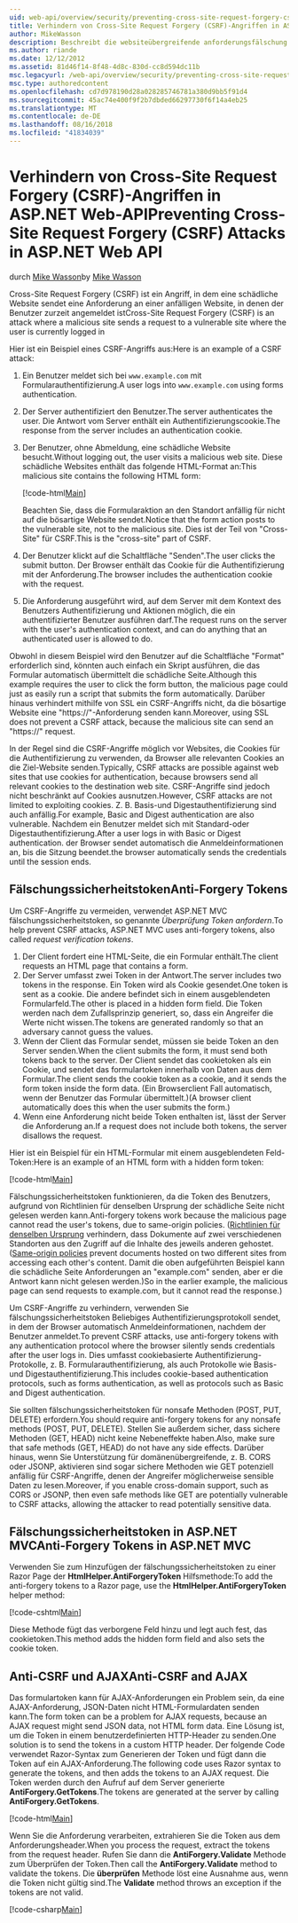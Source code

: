 ```yaml
---
uid: web-api/overview/security/preventing-cross-site-request-forgery-csrf-attacks
title: Verhindern von Cross-Site Request Forgery (CSRF)-Angriffen in ASP.NET Web-API | Microsoft-Dokumentation
author: MikeWasson
description: Beschreibt die websiteübergreifende anforderungsfälschung (CSRF)-Angriffe und Anti-CSRF-Measures in ASP.NET Web-API zu implementieren.
ms.author: riande
ms.date: 12/12/2012
ms.assetid: 81d46f14-8f48-4d8c-830d-cc8d594dc11b
msc.legacyurl: /web-api/overview/security/preventing-cross-site-request-forgery-csrf-attacks
msc.type: authoredcontent
ms.openlocfilehash: cd7d978190d28a028285746781a380d9bb5f91d4
ms.sourcegitcommit: 45ac74e400f9f2b7dbded66297730f6f14a4eb25
ms.translationtype: MT
ms.contentlocale: de-DE
ms.lasthandoff: 08/16/2018
ms.locfileid: "41834039"
---
```

<a name="preventing-cross-site-request-forgery-csrf-attacks-in-aspnet-web-api"></a><span data-ttu-id="6c4d6-103">Verhindern von Cross-Site Request Forgery (CSRF)-Angriffen in ASP.NET Web-API</span><span class="sxs-lookup"><span data-stu-id="6c4d6-103">Preventing Cross-Site Request Forgery (CSRF) Attacks in ASP.NET Web API</span></span>
====================
<span data-ttu-id="6c4d6-104">durch [Mike Wasson](https://github.com/MikeWasson)</span><span class="sxs-lookup"><span data-stu-id="6c4d6-104">by [Mike Wasson](https://github.com/MikeWasson)</span></span>

<span data-ttu-id="6c4d6-105">Cross-Site Request Forgery (CSRF) ist ein Angriff, in dem eine schädliche Website sendet eine Anforderung an einer anfälligen Website, in denen der Benutzer zurzeit angemeldet ist</span><span class="sxs-lookup"><span data-stu-id="6c4d6-105">Cross-Site Request Forgery (CSRF) is an attack where a malicious site sends a request to a vulnerable site where the user is currently logged in</span></span>

<span data-ttu-id="6c4d6-106">Hier ist ein Beispiel eines CSRF-Angriffs aus:</span><span class="sxs-lookup"><span data-stu-id="6c4d6-106">Here is an example of a CSRF attack:</span></span>

1. <span data-ttu-id="6c4d6-107">Ein Benutzer meldet sich bei `www.example.com` mit Formularauthentifizierung.</span><span class="sxs-lookup"><span data-stu-id="6c4d6-107">A user logs into `www.example.com` using forms authentication.</span></span>
2. <span data-ttu-id="6c4d6-108">Der Server authentifiziert den Benutzer.</span><span class="sxs-lookup"><span data-stu-id="6c4d6-108">The server authenticates the user.</span></span> <span data-ttu-id="6c4d6-109">Die Antwort vom Server enthält ein Authentifizierungscookie.</span><span class="sxs-lookup"><span data-stu-id="6c4d6-109">The response from the server includes an authentication cookie.</span></span>
3. <span data-ttu-id="6c4d6-110">Der Benutzer, ohne Abmeldung, eine schädliche Website besucht.</span><span class="sxs-lookup"><span data-stu-id="6c4d6-110">Without logging out, the user visits a malicious web site.</span></span> <span data-ttu-id="6c4d6-111">Diese schädliche Websites enthält das folgende HTML-Format an:</span><span class="sxs-lookup"><span data-stu-id="6c4d6-111">This malicious site contains the following HTML form:</span></span> 

    [!code-html[Main](preventing-cross-site-request-forgery-csrf-attacks/samples/sample1.html)]

    <span data-ttu-id="6c4d6-112">Beachten Sie, dass die Formularaktion an den Standort anfällig für nicht auf die bösartige Website sendet.</span><span class="sxs-lookup"><span data-stu-id="6c4d6-112">Notice that the form action posts to the vulnerable site, not to the malicious site.</span></span> <span data-ttu-id="6c4d6-113">Dies ist der Teil von "Cross-Site" für CSRF.</span><span class="sxs-lookup"><span data-stu-id="6c4d6-113">This is the "cross-site" part of CSRF.</span></span>
4. <span data-ttu-id="6c4d6-114">Der Benutzer klickt auf die Schaltfläche "Senden".</span><span class="sxs-lookup"><span data-stu-id="6c4d6-114">The user clicks the submit button.</span></span> <span data-ttu-id="6c4d6-115">Der Browser enthält das Cookie für die Authentifizierung mit der Anforderung.</span><span class="sxs-lookup"><span data-stu-id="6c4d6-115">The browser includes the authentication cookie with the request.</span></span>
5. <span data-ttu-id="6c4d6-116">Die Anforderung ausgeführt wird, auf dem Server mit dem Kontext des Benutzers Authentifizierung und Aktionen möglich, die ein authentifizierter Benutzer ausführen darf.</span><span class="sxs-lookup"><span data-stu-id="6c4d6-116">The request runs on the server with the user's authentication context, and can do anything that an authenticated user is allowed to do.</span></span>

<span data-ttu-id="6c4d6-117">Obwohl in diesem Beispiel wird den Benutzer auf die Schaltfläche "Format" erforderlich sind, könnten auch einfach ein Skript ausführen, die das Formular automatisch übermittelt die schädliche Seite.</span><span class="sxs-lookup"><span data-stu-id="6c4d6-117">Although this example requires the user to click the form button, the malicious page could just as easily run a script that submits the form automatically.</span></span> <span data-ttu-id="6c4d6-118">Darüber hinaus verhindert mithilfe von SSL ein CSRF-Angriffs nicht, da die bösartige Website eine "https://"-Anforderung senden kann.</span><span class="sxs-lookup"><span data-stu-id="6c4d6-118">Moreover, using SSL does not prevent a CSRF attack, because the malicious site can send an "https://" request.</span></span>

<span data-ttu-id="6c4d6-119">In der Regel sind die CSRF-Angriffe möglich vor Websites, die Cookies für die Authentifizierung zu verwenden, da Browser alle relevanten Cookies an die Ziel-Website senden.</span><span class="sxs-lookup"><span data-stu-id="6c4d6-119">Typically, CSRF attacks are possible against web sites that use cookies for authentication, because browsers send all relevant cookies to the destination web site.</span></span> <span data-ttu-id="6c4d6-120">CSRF-Angriffe sind jedoch nicht beschränkt auf Cookies ausnutzen.</span><span class="sxs-lookup"><span data-stu-id="6c4d6-120">However, CSRF attacks are not limited to exploiting cookies.</span></span> <span data-ttu-id="6c4d6-121">Z. B. Basis-und Digestauthentifizierung sind auch anfällig.</span><span class="sxs-lookup"><span data-stu-id="6c4d6-121">For example, Basic and Digest authentication are also vulnerable.</span></span> <span data-ttu-id="6c4d6-122">Nachdem ein Benutzer meldet sich mit Standard-oder Digestauthentifizierung.</span><span class="sxs-lookup"><span data-stu-id="6c4d6-122">After a user logs in with Basic or Digest authentication.</span></span> <span data-ttu-id="6c4d6-123">der Browser sendet automatisch die Anmeldeinformationen an, bis die Sitzung beendet.</span><span class="sxs-lookup"><span data-stu-id="6c4d6-123">the browser automatically sends the credentials until the session ends.</span></span>

## <a name="anti-forgery-tokens"></a><span data-ttu-id="6c4d6-124">Fälschungssicherheitstoken</span><span class="sxs-lookup"><span data-stu-id="6c4d6-124">Anti-Forgery Tokens</span></span>

<span data-ttu-id="6c4d6-125">Um CSRF-Angriffe zu vermeiden, verwendet ASP.NET MVC fälschungssicherheitstoken, so genannte *Überprüfung Token anfordern*.</span><span class="sxs-lookup"><span data-stu-id="6c4d6-125">To help prevent CSRF attacks, ASP.NET MVC uses anti-forgery tokens, also called *request verification tokens*.</span></span>

1. <span data-ttu-id="6c4d6-126">Der Client fordert eine HTML-Seite, die ein Formular enthält.</span><span class="sxs-lookup"><span data-stu-id="6c4d6-126">The client requests an HTML page that contains a form.</span></span>
2. <span data-ttu-id="6c4d6-127">Der Server umfasst zwei Token in der Antwort.</span><span class="sxs-lookup"><span data-stu-id="6c4d6-127">The server includes two tokens in the response.</span></span> <span data-ttu-id="6c4d6-128">Ein Token wird als Cookie gesendet.</span><span class="sxs-lookup"><span data-stu-id="6c4d6-128">One token is sent as a cookie.</span></span> <span data-ttu-id="6c4d6-129">Die andere befindet sich in einem ausgeblendeten Formularfeld.</span><span class="sxs-lookup"><span data-stu-id="6c4d6-129">The other is placed in a hidden form field.</span></span> <span data-ttu-id="6c4d6-130">Die Token werden nach dem Zufallsprinzip generiert, so, dass ein Angreifer die Werte nicht wissen.</span><span class="sxs-lookup"><span data-stu-id="6c4d6-130">The tokens are generated randomly so that an adversary cannot guess the values.</span></span>
3. <span data-ttu-id="6c4d6-131">Wenn der Client das Formular sendet, müssen sie beide Token an den Server senden.</span><span class="sxs-lookup"><span data-stu-id="6c4d6-131">When the client submits the form, it must send both tokens back to the server.</span></span> <span data-ttu-id="6c4d6-132">Der Client sendet das cookietoken als ein Cookie, und sendet das formulartoken innerhalb von Daten aus dem Formular.</span><span class="sxs-lookup"><span data-stu-id="6c4d6-132">The client sends the cookie token as a cookie, and it sends the form token inside the form data.</span></span> <span data-ttu-id="6c4d6-133">(Ein Browserclient Fall automatisch, wenn der Benutzer das Formular übermittelt.)</span><span class="sxs-lookup"><span data-stu-id="6c4d6-133">(A browser client automatically does this when the user submits the form.)</span></span>
4. <span data-ttu-id="6c4d6-134">Wenn eine Anforderung nicht beide Token enthalten ist, lässt der Server die Anforderung an.</span><span class="sxs-lookup"><span data-stu-id="6c4d6-134">If a request does not include both tokens, the server disallows the request.</span></span>

<span data-ttu-id="6c4d6-135">Hier ist ein Beispiel für ein HTML-Formular mit einem ausgeblendeten Feld-Token:</span><span class="sxs-lookup"><span data-stu-id="6c4d6-135">Here is an example of an HTML form with a hidden form token:</span></span>

[!code-html[Main](preventing-cross-site-request-forgery-csrf-attacks/samples/sample2.html)]

<span data-ttu-id="6c4d6-136">Fälschungssicherheitstoken funktionieren, da die Token des Benutzers, aufgrund von Richtlinien für denselben Ursprung der schädliche Seite nicht gelesen werden kann.</span><span class="sxs-lookup"><span data-stu-id="6c4d6-136">Anti-forgery tokens work because the malicious page cannot read the user's tokens, due to same-origin policies.</span></span> <span data-ttu-id="6c4d6-137">([Richtlinien für denselben Ursprung](http://www.w3.org/Security/wiki/Same_Origin_Policy) verhindern, dass Dokumente auf zwei verschiedenen Standorten aus den Zugriff auf die Inhalte des jeweils anderen gehostet.</span><span class="sxs-lookup"><span data-stu-id="6c4d6-137">([Same-origin policies](http://www.w3.org/Security/wiki/Same_Origin_Policy) prevent documents hosted on two different sites from accessing each other's content.</span></span> <span data-ttu-id="6c4d6-138">Damit die oben aufgeführten Beispiel kann die schädliche Seite Anforderungen an "example.com" senden, aber er die Antwort kann nicht gelesen werden.)</span><span class="sxs-lookup"><span data-stu-id="6c4d6-138">So in the earlier example, the malicious page can send requests to example.com, but it cannot read the response.)</span></span>

<span data-ttu-id="6c4d6-139">Um CSRF-Angriffe zu verhindern, verwenden Sie fälschungssicherheitstoken Beliebiges Authentifizierungsprotokoll sendet, in dem der Browser automatisch Anmeldeinformationen, nachdem der Benutzer anmeldet.</span><span class="sxs-lookup"><span data-stu-id="6c4d6-139">To prevent CSRF attacks, use anti-forgery tokens with any authentication protocol where the browser silently sends credentials after the user logs in.</span></span> <span data-ttu-id="6c4d6-140">Dies umfasst cookiebasierte Authentifizierung-Protokolle, z. B. Formularauthentifizierung, als auch Protokolle wie Basis-und Digestauthentifizierung.</span><span class="sxs-lookup"><span data-stu-id="6c4d6-140">This includes cookie-based authentication protocols, such as forms authentication, as well as protocols such as Basic and Digest authentication.</span></span>

<span data-ttu-id="6c4d6-141">Sie sollten fälschungssicherheitstoken für nonsafe Methoden (POST, PUT, DELETE) erfordern.</span><span class="sxs-lookup"><span data-stu-id="6c4d6-141">You should require anti-forgery tokens for any nonsafe methods (POST, PUT, DELETE).</span></span> <span data-ttu-id="6c4d6-142">Stellen Sie außerdem sicher, dass sichere Methoden (GET, HEAD) nicht keine Nebeneffekte haben.</span><span class="sxs-lookup"><span data-stu-id="6c4d6-142">Also, make sure that safe methods (GET, HEAD) do not have any side effects.</span></span> <span data-ttu-id="6c4d6-143">Darüber hinaus, wenn Sie Unterstützung für domänenübergreifende, z. B. CORS oder JSONP, aktivieren sind sogar sichere Methoden wie GET potenziell anfällig für CSRF-Angriffe, denen der Angreifer möglicherweise sensible Daten zu lesen.</span><span class="sxs-lookup"><span data-stu-id="6c4d6-143">Moreover, if you enable cross-domain support, such as CORS or JSONP, then even safe methods like GET are potentially vulnerable to CSRF attacks, allowing the attacker to read potentially sensitive data.</span></span>

## <a name="anti-forgery-tokens-in-aspnet-mvc"></a><span data-ttu-id="6c4d6-144">Fälschungssicherheitstoken in ASP.NET MVC</span><span class="sxs-lookup"><span data-stu-id="6c4d6-144">Anti-Forgery Tokens in ASP.NET MVC</span></span>

<span data-ttu-id="6c4d6-145">Verwenden Sie zum Hinzufügen der fälschungssicherheitstoken zu einer Razor Page der **HtmlHelper.AntiForgeryToken** Hilfsmethode:</span><span class="sxs-lookup"><span data-stu-id="6c4d6-145">To add the anti-forgery tokens to a Razor page, use the **HtmlHelper.AntiForgeryToken** helper method:</span></span>

[!code-cshtml[Main](preventing-cross-site-request-forgery-csrf-attacks/samples/sample3.cshtml)]

<span data-ttu-id="6c4d6-146">Diese Methode fügt das verborgene Feld hinzu und legt auch fest, das cookietoken.</span><span class="sxs-lookup"><span data-stu-id="6c4d6-146">This method adds the hidden form field and also sets the cookie token.</span></span>

## <a name="anti-csrf-and-ajax"></a><span data-ttu-id="6c4d6-147">Anti-CSRF und AJAX</span><span class="sxs-lookup"><span data-stu-id="6c4d6-147">Anti-CSRF and AJAX</span></span>

<span data-ttu-id="6c4d6-148">Das formulartoken kann für AJAX-Anforderungen ein Problem sein, da eine AJAX-Anforderung, JSON-Daten nicht HTML-Formulardaten senden kann.</span><span class="sxs-lookup"><span data-stu-id="6c4d6-148">The form token can be a problem for AJAX requests, because an AJAX request might send JSON data, not HTML form data.</span></span> <span data-ttu-id="6c4d6-149">Eine Lösung ist, um die Token in einem benutzerdefinierten HTTP-Header zu senden.</span><span class="sxs-lookup"><span data-stu-id="6c4d6-149">One solution is to send the tokens in a custom HTTP header.</span></span> <span data-ttu-id="6c4d6-150">Der folgende Code verwendet Razor-Syntax zum Generieren der Token und fügt dann die Token auf ein AJAX-Anforderung.</span><span class="sxs-lookup"><span data-stu-id="6c4d6-150">The following code uses Razor syntax to generate the tokens, and then adds the tokens to an AJAX request.</span></span> <span data-ttu-id="6c4d6-151">Die Token werden durch den Aufruf auf dem Server generierte **AntiForgery.GetTokens**.</span><span class="sxs-lookup"><span data-stu-id="6c4d6-151">The tokens are generated at the server by calling **AntiForgery.GetTokens**.</span></span>

[!code-html[Main](preventing-cross-site-request-forgery-csrf-attacks/samples/sample4.html)]

<span data-ttu-id="6c4d6-152">Wenn Sie die Anforderung verarbeiten, extrahieren Sie die Token aus dem Anforderungsheader.</span><span class="sxs-lookup"><span data-stu-id="6c4d6-152">When you process the request, extract the tokens from the request header.</span></span> <span data-ttu-id="6c4d6-153">Rufen Sie dann die **AntiForgery.Validate** Methode zum Überprüfen der Token.</span><span class="sxs-lookup"><span data-stu-id="6c4d6-153">Then call the **AntiForgery.Validate** method to validate the tokens.</span></span> <span data-ttu-id="6c4d6-154">Die **überprüfen** Methode löst eine Ausnahme aus, wenn die Token nicht gültig sind.</span><span class="sxs-lookup"><span data-stu-id="6c4d6-154">The **Validate** method throws an exception if the tokens are not valid.</span></span>

[!code-csharp[Main](preventing-cross-site-request-forgery-csrf-attacks/samples/sample5.cs)]
